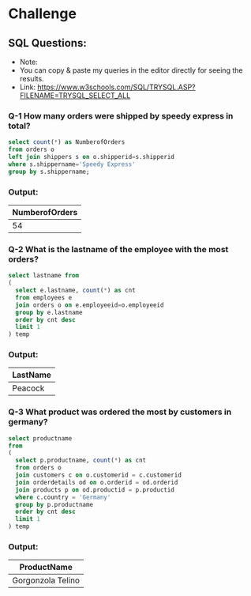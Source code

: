 # Challenge

## SQL Questions:
- Note:
- You can copy & paste my queries in the editor directly for seeing the results.
- Link: https://www.w3schools.com/SQL/TRYSQL.ASP?FILENAME=TRYSQL_SELECT_ALL

### Q-1 How many orders were shipped by speedy express in total?

```sql
select count(*) as NumberofOrders
from orders o 
left join shippers s on o.shipperid=s.shipperid
where s.shippername='Speedy Express'
group by s.shippername;
```
### Output:

| NumberofOrders |
|----------|
|  54 |


### Q-2 What is the lastname of the employee with the most orders?
```sql
select lastname from
(
  select e.lastname, count(*) as cnt
  from employees e
  join orders o on e.employeeid=o.employeeid
  group by e.lastname 
  order by cnt desc
  limit 1
) temp
```
### Output:

| LastName |
|----------|
| Peacock  |

### Q-3 What product was ordered the most by customers in germany?
```sql
select productname
from
(
  select p.productname, count(*) as cnt
  from orders o
  join customers c on o.customerid = c.customerid
  join orderdetails od on o.orderid = od.orderid
  join products p on od.productid = p.productid
  where c.country = 'Germany'
  group by p.productname
  order by cnt desc
  limit 1
) temp
```
### Output:

| ProductName |
|----------|
| Gorgonzola Telino  |
